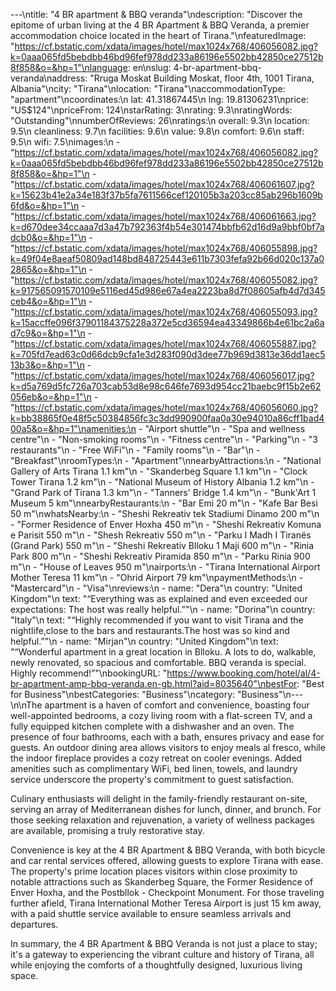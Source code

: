 ---\ntitle: "4 BR apartment & BBQ veranda"\ndescription: "Discover the epitome of urban living at the 4 BR Apartment & BBQ Veranda, a premier accommodation choice located in the heart of Tirana."\nfeaturedImage: "https://cf.bstatic.com/xdata/images/hotel/max1024x768/406056082.jpg?k=0aaa065fd5bebdbb46bd96fef978dd233a86196e5502bb42850ce27512b8f858&o=&hp=1"\nlanguage: en\nslug: 4-br-apartment-bbq-veranda\naddress: "Rruga Moskat Building Moskat, floor 4th, 1001 Tirana, Albania"\ncity: "Tirana"\nlocation: "Tirana"\naccommodationType: "apartment"\ncoordinates:\n  lat: 41.31867445\n  lng: 19.81306231\nprice: "US$124"\npriceFrom: 124\nstarRating: 3\nrating: 9.3\nratingWords: "Outstanding"\nnumberOfReviews: 26\nratings:\n  overall: 9.3\n  location: 9.5\n  cleanliness: 9.7\n  facilities: 9.6\n  value: 9.8\n  comfort: 9.6\n  staff: 9.5\n  wifi: 7.5\nimages:\n  - "https://cf.bstatic.com/xdata/images/hotel/max1024x768/406056082.jpg?k=0aaa065fd5bebdbb46bd96fef978dd233a86196e5502bb42850ce27512b8f858&o=&hp=1"\n  - "https://cf.bstatic.com/xdata/images/hotel/max1024x768/406061607.jpg?k=15623b41e2a34e183f37b5fa7611566cef120105b3a203cc85ab296b1609b6fd&o=&hp=1"\n  - "https://cf.bstatic.com/xdata/images/hotel/max1024x768/406061663.jpg?k=d670dee34ccaaa7d3a47b792363f4b54e301474bbfb62d16d9a9bbf0bf7adcb0&o=&hp=1"\n  - "https://cf.bstatic.com/xdata/images/hotel/max1024x768/406055898.jpg?k=49f04e8aeaf50809ad148bd848725443e611b7303fefa92b66d020c137a02865&o=&hp=1"\n  - "https://cf.bstatic.com/xdata/images/hotel/max1024x768/406055082.jpg?k=917565091570109e5116ed45d986e67a4ea2223ba8d7f08605afb4d7d345ceb4&o=&hp=1"\n  - "https://cf.bstatic.com/xdata/images/hotel/max1024x768/406055093.jpg?k=15accffe096f37901184375228a372e5cd36594ea43349866b4e61bc2a6ad7c9&o=&hp=1"\n  - "https://cf.bstatic.com/xdata/images/hotel/max1024x768/406055887.jpg?k=705fd7ead63c0d66dcb9cfa1e3d283f090d3dee77b969d3813e36dd1aec513b3&o=&hp=1"\n  - "https://cf.bstatic.com/xdata/images/hotel/max1024x768/406056017.jpg?k=d5a769d5fc726a703cab53d8e98c646fe7693d954cc21baebc9f15b2e62056eb&o=&hp=1"\n  - "https://cf.bstatic.com/xdata/images/hotel/max1024x768/406056060.jpg?k=bb38865f0e48f5c50384856fc3c3dd990900faa0a30e94010a86cff1bad400a5&o=&hp=1"\namenities:\n  - "Airport shuttle"\n  - "Spa and wellness centre"\n  - "Non-smoking rooms"\n  - "Fitness centre"\n  - "Parking"\n  - "3 restaurants"\n  - "Free WiFi"\n  - "Family rooms"\n  - "Bar"\n  - "Breakfast"\nroomTypes:\n  - "Apartment"\nnearbyAttractions:\n  - "National Gallery of Arts Tirana 1.1 km"\n  - "Skanderbeg Square 1.1 km"\n  - "Clock Tower Tirana 1.2 km"\n  - "National Museum of History Albania 1.2 km"\n  - "Grand Park of Tirana 1.3 km"\n  - "Tanners' Bridge 1.4 km"\n  - "Bunk'Art 1 Museum 5 km"\nnearbyRestaurants:\n  - "Bar Emi 20 m"\n  - "Kafe Bar Besi 50 m"\nwhatsNearby:\n  - "Sheshi Rekreativ tek Stadiumi Dinamo 200 m"\n  - "Former Residence of Enver Hoxha 450 m"\n  - "Sheshi Rekreativ Komuna e Parisit 550 m"\n  - "Shesh Rekreativ 550 m"\n  - "Parku I Madh I Tiranës (Grand Park) 550 m"\n  - "Sheshi Rekreativ Blloku 1 Maji 600 m"\n  - "Rinia Park 800 m"\n  - "Sheshi Rekreativ Piramida 850 m"\n  - "Parku Rinia 900 m"\n  - "House of Leaves 950 m"\nairports:\n  - "Tirana International Airport Mother Teresa 11 km"\n  - "Ohrid Airport 79 km"\npaymentMethods:\n  - "Mastercard"\n  - "Visa"\nreviews:\n  - name: "Dera"\n    country: "United Kingdom"\n    text: "“Everything was as explained and even exceeded our expectations:
The host was really helpful.”"\n  - name: "Dorina"\n    country: "Italy"\n    text: "“Highly recommended if you want to visit Tirana and the nightlife,close to the bars and restaurants.The host was so kind and helpful.”"\n  - name: "Mirjan"\n    country: "United Kingdom"\n    text: "“Wonderful apartment in a great location in Blloku. A lots to do, walkable, newly renovated, so spacious and comfortable. BBQ veranda is special. Highly recommend!”"\nbookingURL: "https://www.booking.com/hotel/al/4-br-apartment-amp-bbq-veranda.en-gb.html?aid=8035640"\nbestFor: "Best for Business"\nbestCategories: "Business"\ncategory: "Business"\n---\n\nThe apartment is a haven of comfort and convenience, boasting four well-appointed bedrooms, a cozy living room with a flat-screen TV, and a fully equipped kitchen complete with a dishwasher and an oven. The presence of four bathrooms, each with a bath, ensures privacy and ease for guests. An outdoor dining area allows visitors to enjoy meals al fresco, while the indoor fireplace provides a cozy retreat on cooler evenings. Added amenities such as complimentary WiFi, bed linen, towels, and laundry service underscore the property's commitment to guest satisfaction.

Culinary enthusiasts will delight in the family-friendly restaurant on-site, serving an array of Mediterranean dishes for lunch, dinner, and brunch. For those seeking relaxation and rejuvenation, a variety of wellness packages are available, promising a truly restorative stay.

Convenience is key at the 4 BR Apartment & BBQ Veranda, with both bicycle and car rental services offered, allowing guests to explore Tirana with ease. The property's prime location places visitors within close proximity to notable attractions such as Skanderbeg Square, the Former Residence of Enver Hoxha, and the Postbllok - Checkpoint Monument. For those traveling further afield, Tirana International Mother Teresa Airport is just 15 km away, with a paid shuttle service available to ensure seamless arrivals and departures.

In summary, the 4 BR Apartment & BBQ Veranda is not just a place to stay; it's a gateway to experiencing the vibrant culture and history of Tirana, all while enjoying the comforts of a thoughtfully designed, luxurious living space.